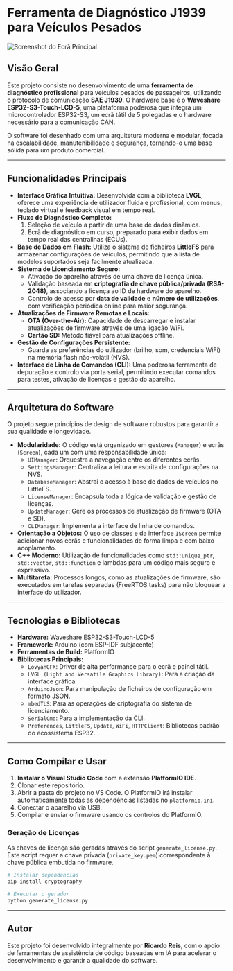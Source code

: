 # Ferramenta de Diagnóstico J1939 para Veículos Pesados

![Screenshot do Ecrã Principal](https://via.placeholder.com/480x480.png?text=Ecrã+Principal+do+Aparelho)

## Visão Geral

Este projeto consiste no desenvolvimento de uma **ferramenta de diagnóstico profissional** para veículos pesados de passageiros, utilizando o protocolo de comunicação **SAE J1939**. O hardware base é o **Waveshare ESP32-S3-Touch-LCD-5**, uma plataforma poderosa que integra um microcontrolador ESP32-S3, um ecrã tátil de 5 polegadas e o hardware necessário para a comunicação CAN.

O software foi desenhado com uma arquitetura moderna e modular, focada na escalabilidade, manutenibilidade e segurança, tornando-o uma base sólida para um produto comercial.

---

## Funcionalidades Principais

*   **Interface Gráfica Intuitiva:** Desenvolvida com a biblioteca **LVGL**, oferece uma experiência de utilizador fluida e profissional, com menus, teclado virtual e feedback visual em tempo real.
*   **Fluxo de Diagnóstico Completo:**
    1.  Seleção de veículo a partir de uma base de dados dinâmica.
    2.  Ecrã de diagnóstico em curso, preparado para exibir dados em tempo real das centralinas (ECUs).
*   **Base de Dados em Flash:** Utiliza o sistema de ficheiros **LittleFS** para armazenar configurações de veículos, permitindo que a lista de modelos suportados seja facilmente atualizada.
*   **Sistema de Licenciamento Seguro:**
    *   Ativação do aparelho através de uma chave de licença única.
    *   Validação baseada em **criptografia de chave pública/privada (RSA-2048)**, associando a licença ao ID de hardware do aparelho.
    *   Controlo de acesso por **data de validade** e **número de utilizações**, com verificação periódica online para maior segurança.
*   **Atualizações de Firmware Remotas e Locais:**
    *   **OTA (Over-the-Air):** Capacidade de descarregar e instalar atualizações de firmware através de uma ligação WiFi.
    *   **Cartão SD:** Método fiável para atualizações offline.
*   **Gestão de Configurações Persistente:**
    *   Guarda as preferências do utilizador (brilho, som, credenciais WiFi) na memória flash não-volátil (NVS).
*   **Interface de Linha de Comandos (CLI):** Uma poderosa ferramenta de depuração e controlo via porta serial, permitindo executar comandos para testes, ativação de licenças e gestão do aparelho.

---

## Arquitetura do Software

O projeto segue princípios de design de software robustos para garantir a sua qualidade e longevidade.

*   **Modularidade:** O código está organizado em gestores (`Manager`) e ecrãs (`Screen`), cada um com uma responsabilidade única:
    *   `UIManager`: Orquestra a navegação entre os diferentes ecrãs.
    *   `SettingsManager`: Centraliza a leitura e escrita de configurações na NVS.
    *   `DatabaseManager`: Abstrai o acesso à base de dados de veículos no LittleFS.
    *   `LicenseManager`: Encapsula toda a lógica de validação e gestão de licenças.
    *   `UpdateManager`: Gere os processos de atualização de firmware (OTA e SD).
    *   `CLIManager`: Implementa a interface de linha de comandos.
*   **Orientação a Objetos:** O uso de classes e da interface `IScreen` permite adicionar novos ecrãs e funcionalidades de forma limpa e com baixo acoplamento.
*   **C++ Moderno:** Utilização de funcionalidades como `std::unique_ptr`, `std::vector`, `std::function` e lambdas para um código mais seguro e expressivo.
*   **Multitarefa:** Processos longos, como as atualizações de firmware, são executados em tarefas separadas (FreeRTOS tasks) para não bloquear a interface do utilizador.

---

## Tecnologias e Bibliotecas

*   **Hardware:** Waveshare ESP32-S3-Touch-LCD-5
*   **Framework:** Arduino (com ESP-IDF subjacente)
*   **Ferramentas de Build:** PlatformIO
*   **Bibliotecas Principais:**
    *   `LovyanGFX`: Driver de alta performance para o ecrã e painel tátil.
    *   `LVGL (Light and Versatile Graphics Library)`: Para a criação da interface gráfica.
    *   `ArduinoJson`: Para manipulação de ficheiros de configuração em formato JSON.
    *   `mbedTLS`: Para as operações de criptografia do sistema de licenciamento.
    *   `SerialCmd`: Para a implementação da CLI.
    *   `Preferences`, `LittleFS`, `Update`, `WiFi`, `HTTPClient`: Bibliotecas padrão do ecossistema ESP32.

---

## Como Compilar e Usar

1.  **Instalar o Visual Studio Code** com a extensão **PlatformIO IDE**.
2.  Clonar este repositório.
3.  Abrir a pasta do projeto no VS Code. O PlatformIO irá instalar automaticamente todas as dependências listadas no `platformio.ini`.
4.  Conectar o aparelho via USB.
5.  Compilar e enviar o firmware usando os controlos do PlatformIO.

### Geração de Licenças

As chaves de licença são geradas através do script `generate_license.py`. Este script requer a chave privada (`private_key.pem`) correspondente à chave pública embutida no firmware.

```bash
# Instalar dependências
pip install cryptography

# Executar o gerador
python generate_license.py
```

---

## Autor

Este projeto foi desenvolvido integralmente por **Ricardo Reis**, com o apoio de ferramentas de assistência de código baseadas em IA para acelerar o desenvolvimento e garantir a qualidade do software.
